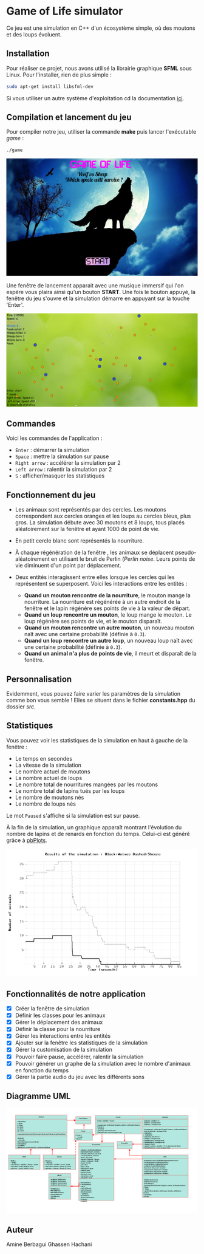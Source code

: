 # Game of Life simulator

Ce jeu est une simulation en C++ d'un écosystème simple, où des moutons et des loups évoluent.


## Installation

Pour réaliser ce projet, nous avons utilisé la librairie graphique **SFML** sous Linux.
Pour l'installer, rien de plus simple :
```bash
sudo apt-get install libsfml-dev
```
Si vous utiliser un autre système d'exploitation cd la documentation [ici](https://www.sfml-dev.org/tutorials/2.5/index-fr.php).

## Compilation et lancement du jeu
Pour compiler notre jeu, utiliser la commande **make** puis lancer l'exécutable *game* :
```bash
./game
```
![Game Of Life](img/screen1.png)

Une fenêtre de lancement apparait avec une musique immersif qui l'on espére vous plaira ainsi qu'un bouton **START**. Une fois le bouton appuyé, la fenêtre du jeu s'ouvre et la simulation démarre en appuyant sur la touche 'Enter'.

![Game Of Life](img/simu.png)


## Commandes

Voici les commandes de l'application :

- `Enter` : démarrer la simulation
- `Space` : mettre la simulation sur pause
- `Right arrow` : accélérer la simulation par 2
- `Left arrow` : ralentir la simulation par 2
- `S` : afficher/masquer les statistiques

## Fonctionnement du jeu
- Les animaux sont représentés par des cercles. Les moutons correspondent aux cercles oranges et les loups au cercles bleus, plus gros. La simulation débute avec 30 moutons et 8 loups, tous placés aléatoirement sur la fenêtre et ayant 1000 de point de vie.

- En petit cercle blanc sont représentés la nourriture.

- À chaque régénération de la fenêtre , les animaux se déplacent pseudo-aléatoirement en utilisant le bruit de Perlin (*Perlin noise*. Leurs points de vie diminuent d'un point par déplacement.

- Deux entités interagissent entre elles lorsque les cercles qui les représentent se superposent. Voici les interactions entre les entités :

    * **Quand un mouton rencontre de la nourriture**, le mouton mange la nourriture. La nourriture est régénérée à un autre endroit de la fenêtre et le lapin régénère ses points de vie à la valeur de départ.
    * **Quand un loup rencontre un mouton**, le loup mange le mouton. Le loup régénère ses points de vie, et le mouton disparaît.
    * **Quand un mouton rencontre un autre mouton**, un nouveau mouton naît avec une certaine probabilité (définie à `0.3`).
    * **Quand un loup rencontre un autre loup**, un nouveau loup naît avec une certaine probabilité (définie à `0.3`).
    * **Quand un animal n'a plus de points de vie**, il meurt et disparaît de la fenêtre.

## Personnalisation
Evidemment, vous pouvez faire varier les paramètres de la simulation comme bon vous semble ! Elles se situent dans le fichier **constants.hpp** du dossier *src*.

## Statistiques

Vous pouvez voir les statistiques de la simulation en haut à gauche de la fenêtre :

- Le temps en secondes
- La vitesse de la simulation
- Le nombre actuel de moutons
- La nombre actuel de loups
- Le nombre total de nourritures mangées par les moutons
- Le nombre total de lapins tués par les loups
- Le nombre de moutons nés
- Le nombre de loups nés

Le mot `Paused` s'affiche si la simulation est sur pause.

À la fin de la simulation, un graphique apparaît montrant l'évolution du nombre de lapins et de renards en fonction du temps.
Celui-ci est généré grâce à [pbPlots](https://github.com/InductiveComputerScience/pbPlots).

![Graph](img/results.png)

## Fonctionnalités de notre application
- [x] Créer la fenêtre de simulation
- [x] Définir les classes pour les animaux
- [x] Gérer le déplacement des animaux
- [x] Définir la classe pour la nourriture
- [x] Gérer les interactions entre les entités
- [x] Ajouter sur la fenêtre les statistiques de la simulation
- [x] Gérer la customisation de la simulation
- [x] Pouvoir faire pause, accélérer, ralentir la simulation
- [x] Pouvoir générer un graphe de la simulation avec le nombre d'animaux en fonction du temps
- [x] Gérer la partie audio du jeu avec les différents sons

## Diagramme UML
![UML](UML/UML.png)


## Auteur
Amine Berbagui
Ghassen Hachani